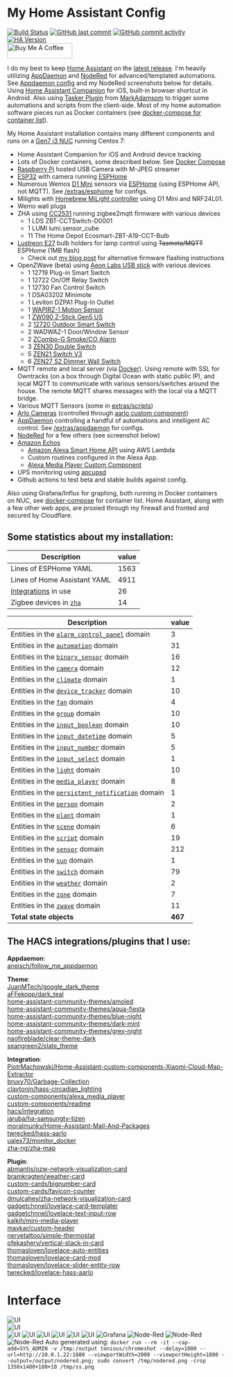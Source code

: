 # My Home Assistant Config
[![Build Status](https://travis-ci.org/aneisch/home-assistant-config.svg?branch=master)](https://travis-ci.org/aneisch/home-assistant-config)
[![GitHub last commit](https://img.shields.io/github/last-commit/aneisch/home-assistant-config)](https://github.com/aneisch/home-assistant-config/commits/master)
[![GitHub commit activity](https://img.shields.io/github/commit-activity/y/aneisch/home-assistant-config)](https://github.com/aneisch/home-assistant-config/graphs/commit-activity)
[![HA Version](https://img.shields.io/badge/Running%20Home%20Assistant-2021.1.0%20(Latest)-brightgreen)](https://github.com/home-assistant/home-assistant/releases/latest)
<br><a href="https://www.buymeacoffee.com/aneisch" target="_blank"><img src="https://cdn.buymeacoffee.com/buttons/default-black.png" width="150px" height="35px" alt="Buy Me A Coffee" style="height: 35px !important;width: 150px !important;" ></a>


I do my best to keep [Home Assistant](https://github.com/home-assistant/home-assistant) on the [latest release](https://github.com/home-assistant/home-assistant/releases/latest). I'm heavily utilizing [AppDaemon](http://appdaemon.readthedocs.io/en/latest/) and [NodeRed](https://flows.nodered.org/node/node-red-contrib-home-assistant-websocket) for advanced/templated automations. See [Appdaemon config](https://github.com/aneisch/home-assistant-config/tree/master/extras/appdaemon) and my NodeRed screenshots below for details. Using [Home Assistant Companion](https://itunes.apple.com/us/app/home-assistant-companion/id1099568401?mt=8) for iOS, built-in browser shortcut in Android. Also using [Tasker Plugin](https://github.com/MarkAdamson/home-assistant-plugin-for-tasker) from [MarkAdamsom](https://github.com/MarkAdamson) to trigger some automations and scripts from the client-side. Most of my home automation software pieces run as Docker containers (see [docker-compose for container list](https://github.com/aneisch/home-assistant-config/tree/master/extras/docker-compose)). 

My Home Assistant installation contains many different components and runs on a [Gen7 i3 NUC](https://amzn.to/2K0vab6) running Centos 7:

- Home Assistant Companion for iOS and Android device tracking
- Lots of Docker containers, some described below. See [Docker Compose](https://github.com/aneisch/home-assistant-config/tree/master/extras/docker-compose)
- [Raspberry Pi](https://amzn.to/3oAyKrp) hosted USB Camera with M-JPEG streamer
- [ESP32](https://amzn.to/3gocrT9) with camera running [ESPHome](https://esphome.io/)
- Numerous Wemos [D1 Mini](https://amzn.to/39XyIps) sensors via [ESPHome](https://esphome.io/components/api.html) (using ESPHome API, not MQTT). See [/extras/esphome](https://github.com/aneisch/home-assistant-config/tree/master/extras/esphome) for configs. 
- Milights with [Homebrew MiLight controller](http://blog.christophermullins.com/2017/02/11/milight-wifi-gateway-emulator-on-an-esp8266/) using D1 Mini and NRF24L01. 
- Wemo wall plugs
- ZHA using [CC2531](https://amzn.to/2L5xKNB) running zigbee2mqtt firmware with various devices
  - 1 LDS ZBT-CCTSwitch-D0001
  - 1 LUMI lumi.sensor_cube
  - 11 The Home Depot Ecosmart-ZBT-A19-CCT-Bulb
- [Lustreon E27](https://www.banggood.com/LUSTREON-E27-Smart-WiFi-Bulb-Adapter-Socket-Lamp-Holder-Work-With-Alexa-Google-Home-IFTTT-AC85-265V-p-1285550.html) bulb holders for lamp control using ~~Tasmota/MQTT~~ ESPHome (1MB flash)
  - Check out [my blog post](http://blog.aneis.ch/2019/01/tuya-convert-for-lustreon.html) for alternative firmware flashing instructions
- OpenZWave (beta) using [Aeon Labs USB stick](https://amzn.to/39cmb1b) with various devices
  - 1 12719 Plug-in Smart Switch
  - 1 12722 On/Off Relay Switch
  - 1 12730 Fan Control Switch
  - 1 DSA03202 Minimote
  - 1 Leviton DZPA1 Plug-In Outlet
  - 1 [WAPIRZ-1 Motion Sensor](https://amzn.to/2LhyH5F)
  - 1 [ZW090 Z-Stick Gen5 US](https://amzn.to/39cmb1b)
  - 2 [12720 Outdoor Smart Switch](https://amzn.to/3m4Rsqi)
  - 2 WADWAZ-1 Door/Window Sensor
  - 2 [ZCombo-G Smoke/CO Alarm](https://amzn.to/2VOXBLY)
  - 3 [ZEN30 Double Switch](https://amzn.to/39kGkSC)
  - 5 [ZEN21 Switch V3](https://amzn.to/33hhTBT)
  - 6 [ZEN27 S2 Dimmer Wall Switch](https://amzn.to/3q2hm0C)
- MQTT remote and local server (via [Docker](https://github.com/aneisch/home-assistant-config/tree/master/extras/docker-compose)). Using remote with SSL for Owntracks (on a box through Digital Ocean with static public IP), and local MQTT to communicate with various sensors/switches around the house. The remote MQTT shares messages with the local via a MQTT bridge.
- Various MQTT Sensors (some in [extras/scripts](https://github.com/aneisch/home-assistant-config/tree/master/extras/scripts))
- [Arlo Cameras](https://amzn.to/2VOXXlM) (controlled through [aarlo custom component](https://github.com/twrecked/hass-aarlo))
- [AppDaemon](https://appdaemon.readthedocs.io/en/latest/) controlling a handful of automations and intelligent AC control. See [/extras/appdaemon](https://github.com/aneisch/home-assistant-config/tree/master/extras/appdaemon) for configs.
- [NodeRed](https://flows.nodered.org/node/node-red-contrib-home-assistant-websocket) for a few others (see screenshot below)
- [Amazon Echos](https://amzn.to/2VLPPm0)
  - [Amazon Alexa Smart Home API](https://www.home-assistant.io/components/alexa.smart_home/) using AWS Lambda 
  - Custom routines configured in the Alexa App.
  - [Alexa Media Player Custom Component](https://github.com/keatontaylor/alexa_media_player)
- UPS monitoring using [apcupsd](https://github.com/gersilex/apcupsd-docker)
- Github actions to test beta and stable builds against config.

Also using Grafana/Influx for graphing, both running in Docker containers on NUC, see [docker-compose](https://github.com/aneisch/home-assistant-config/tree/master/extras/docker-compose) for container list. Home Assistant, along with a few other web apps, are proxied through my firewall and fronted and secured by Cloudflare.
 

## Some statistics about my installation:
Description | value
-- | --
Lines of ESPHome YAML | 1563
Lines of Home Assistant YAML | 4911
[Integrations](https://www.home-assistant.io/integrations/) in use | 26
Zigbee devices in [`zha`](https://www.home-assistant.io/integrations/zha/) | 14
 
Description | value
-- | --
Entities in the [`alarm_control_panel`](https://www.home-assistant.io/components/alarm_control_panel) domain | 3
Entities in the [`automation`](https://www.home-assistant.io/components/automation) domain | 31
Entities in the [`binary_sensor`](https://www.home-assistant.io/components/binary_sensor) domain | 16
Entities in the [`camera`](https://www.home-assistant.io/components/camera) domain | 12
Entities in the [`climate`](https://www.home-assistant.io/components/climate) domain | 1
Entities in the [`device_tracker`](https://www.home-assistant.io/components/device_tracker) domain | 10
Entities in the [`fan`](https://www.home-assistant.io/components/fan) domain | 4
Entities in the [`group`](https://www.home-assistant.io/components/group) domain | 10
Entities in the [`input_boolean`](https://www.home-assistant.io/components/input_boolean) domain | 10
Entities in the [`input_datetime`](https://www.home-assistant.io/components/input_datetime) domain | 5
Entities in the [`input_number`](https://www.home-assistant.io/components/input_number) domain | 5
Entities in the [`input_select`](https://www.home-assistant.io/components/input_select) domain | 1
Entities in the [`light`](https://www.home-assistant.io/components/light) domain | 10
Entities in the [`media_player`](https://www.home-assistant.io/components/media_player) domain | 8
Entities in the [`persistent_notification`](https://www.home-assistant.io/components/persistent_notification) domain | 1
Entities in the [`person`](https://www.home-assistant.io/components/person) domain | 2
Entities in the [`plant`](https://www.home-assistant.io/components/plant) domain | 1
Entities in the [`scene`](https://www.home-assistant.io/components/scene) domain | 6
Entities in the [`script`](https://www.home-assistant.io/components/script) domain | 19
Entities in the [`sensor`](https://www.home-assistant.io/components/sensor) domain | 212
Entities in the [`sun`](https://www.home-assistant.io/components/sun) domain | 1
Entities in the [`switch`](https://www.home-assistant.io/components/switch) domain | 79
Entities in the [`weather`](https://www.home-assistant.io/components/weather) domain | 2
Entities in the [`zone`](https://www.home-assistant.io/components/zone) domain | 7
Entities in the [`zwave`](https://www.home-assistant.io/components/zwave) domain | 11
**Total state objects** | **467**
## The HACS integrations/plugins that I use:
**Appdaemon**:<br>
[aneisch/follow_me_appdaemon](https://github.com/aneisch/follow_me_appdaemon)<br>

**Theme**:<br>
[JuanMTech/google_dark_theme](https://github.com/JuanMTech/google_dark_theme)<br>
[aFFekopp/dark_teal](https://github.com/aFFekopp/dark_teal)<br>
[home-assistant-community-themes/amoled](https://github.com/home-assistant-community-themes/amoled)<br>
[home-assistant-community-themes/aqua-fiesta](https://github.com/home-assistant-community-themes/aqua-fiesta)<br>
[home-assistant-community-themes/blue-night](https://github.com/home-assistant-community-themes/blue-night)<br>
[home-assistant-community-themes/dark-mint](https://github.com/home-assistant-community-themes/dark-mint)<br>
[home-assistant-community-themes/grey-night](https://github.com/home-assistant-community-themes/grey-night)<br>
[naofireblade/clear-theme-dark](https://github.com/naofireblade/clear-theme-dark)<br>
[seangreen2/slate_theme](https://github.com/seangreen2/slate_theme)<br>

**Integration**:<br>
[PiotrMachowski/Home-Assistant-custom-components-Xiaomi-Cloud-Map-Extractor](https://github.com/PiotrMachowski/Home-Assistant-custom-components-Xiaomi-Cloud-Map-Extractor)<br>
[bruxy70/Garbage-Collection](https://github.com/bruxy70/Garbage-Collection)<br>
[claytonjn/hass-circadian_lighting](https://github.com/claytonjn/hass-circadian_lighting)<br>
[custom-components/alexa_media_player](https://github.com/custom-components/alexa_media_player)<br>
[custom-components/readme](https://github.com/custom-components/readme)<br>
[hacs/integration](https://github.com/hacs/integration)<br>
[jaruba/ha-samsungtv-tizen](https://github.com/jaruba/ha-samsungtv-tizen)<br>
[moralmunky/Home-Assistant-Mail-And-Packages](https://github.com/moralmunky/Home-Assistant-Mail-And-Packages)<br>
[twrecked/hass-aarlo](https://github.com/twrecked/hass-aarlo)<br>
[ualex73/monitor_docker](https://github.com/ualex73/monitor_docker)<br>
[zha-ng/zha-map](https://github.com/zha-ng/zha-map)<br>

**Plugin**:<br>
[abmantis/ozw-network-visualization-card](https://github.com/abmantis/ozw-network-visualization-card)<br>
[bramkragten/weather-card](https://github.com/bramkragten/weather-card)<br>
[custom-cards/bignumber-card](https://github.com/custom-cards/bignumber-card)<br>
[custom-cards/favicon-counter](https://github.com/custom-cards/favicon-counter)<br>
[dmulcahey/zha-network-visualization-card](https://github.com/dmulcahey/zha-network-visualization-card)<br>
[gadgetchnnel/lovelace-card-templater](https://github.com/gadgetchnnel/lovelace-card-templater)<br>
[gadgetchnnel/lovelace-text-input-row](https://github.com/gadgetchnnel/lovelace-text-input-row)<br>
[kalkih/mini-media-player](https://github.com/kalkih/mini-media-player)<br>
[maykar/custom-header](https://github.com/maykar/custom-header)<br>
[nervetattoo/simple-thermostat](https://github.com/nervetattoo/simple-thermostat)<br>
[ofekashery/vertical-stack-in-card](https://github.com/ofekashery/vertical-stack-in-card)<br>
[thomasloven/lovelace-auto-entities](https://github.com/thomasloven/lovelace-auto-entities)<br>
[thomasloven/lovelace-card-mod](https://github.com/thomasloven/lovelace-card-mod)<br>
[thomasloven/lovelace-slider-entity-row](https://github.com/thomasloven/lovelace-slider-entity-row)<br>
[twrecked/lovelace-hass-aarlo](https://github.com/twrecked/lovelace-hass-aarlo)<br>


# Interface
![UI](images/screenshot1.png)  
![UI](images/screenshot2.png)  
![UI](images/screenshot3.png)
![UI](images/screenshot4.png)
![UI](images/screenshot5.png)
![UI](images/screenshot6.png)
![UI](images/screenshot7.png)
![UI](images/screenshot8.png)
![Grafana](images/grafana.png)
![Node-Red](images/nodered_1.png)
![Node-Red](images/nodered_2.png)
![Node-Red](images/nodered_3.png)
Auto generated using: `docker run --rm -it --cap-add=SYS_ADMIN -v /tmp:/output tonious/chromeshot --delay=1000 --url=http://10.0.1.22:1880 --viewportWidth=2000 --viewportHeight=1800 --output=/output/nodered.png; sudo convert /tmp/nodered.png -crop 1350x1400+180+10 /tmp/ss.png`

